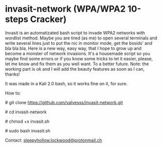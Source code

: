 # invasit-network (WPA/WPA2 10-steps Cracker)

Invasit is an automatizated bash script to invade WPA2 networks with wordlist method. Maybe you are tired (as me) to open several terminals and write several lines just to put the nic in monitor mode, get the bssids' and bla bla bla. Here is a new way, easy way, that I hope to grow up and become a monster of network invasions. It's a housemade script so you maybe find some errors or if you know some tricks to let it easier, please, let me know and fix them as you well want. To a better future. Note: the working part is ok and I will add the beauty features as soon as I can, thanks!

It was made in a Kali 2.0 bash, so it works fine on it, for sure. 

How to:

\# git clone https://github.com/valvesss/invasit-network.git

\# cd invasit-network

\# chmod +x invasit.sh

\# sudo bash invasit.sh

Contact: sleepyhollow.lockwood@protonmail.ch
